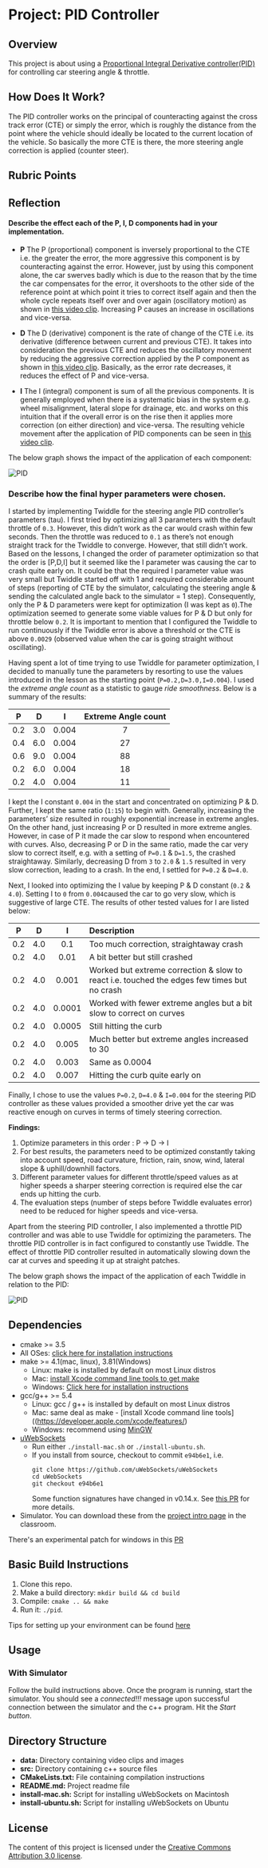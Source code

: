 # Project: PID Controller
## Overview
This project is about using a [Proportional Integral Derivative controller(PID)](https://en.wikipedia.org/wiki/PID_controller)  for controlling car steering angle & throttle.


## How Does It Work?

The PID controller works on the principal of counteracting against the cross track error (CTE) or simply the error, which is roughly the distance from the point where the vehicle should ideally be located to the current location of the vehicle. So basically the more CTE is there, the more steering angle correction is applied (counter steer).

## Rubric Points

## Reflection
#### Describe the effect each of the P, I, D components had in your implementation.

* **P** The P (proportional) component is inversely proportional to the CTE i.e. the greater the error, the more aggressive this component is by counteracting against the error. However, just by using this component alone, the car swerves badly which is due to the reason that by the time the car compensates for the error, it overshoots to the other side of the reference point at which point it tries to correct itself again and then the whole cycle repeats itself over and over again (oscillatory motion) as shown in [this video clip](/data/P.mp4). Increasing P causes an increase in oscillations and vice-versa.

* **D** The D (derivative) component is the rate of change of the CTE i.e. its derivative (difference between current and previous CTE). It takes into consideration the previous CTE and reduces the oscillatory movement by reducing the aggressive correction applied by the P component as shown in [this video clip](/data/PD.mp4). Basically, as the error rate decreases, it reduces the effect of P and vice-versa.

* **I** The I (integral) component is sum of all the previous components. It is generally employed when there is a systematic bias in the system e.g. wheel misalignment, lateral slope for drainage, etc. and  works on this intuition that if the overall error is on the rise then it applies more correction (on either direction) and vice-versa. The resulting vehicle movement after the application of PID components can be seen in [this video clip](/data/PID.mp4). 

The below graph shows the impact of the application of each component:

![PID](/data/pid.png)


### Describe how the final hyper parameters were chosen.

I started by implementing Twiddle for the steering angle PID controller’s parameters (tau). I first tried by optimizing all 3 parameters with the default throttle of `0.3`. However, this didn’t work as the car would crash within few seconds. Then the throttle was reduced to `0.1` as there’s not enough straight track for the Twiddle to converge. However, that still didn’t work. Based on the lessons, I changed the order of parameter optimization so that the order is [P,D,I] but it seemed like the I parameter was causing the car to crash quite early on. It could be that the required I parameter value was very small but Twiddle started off with 1 and required considerable amount of steps (reporting of CTE by the simulator, calculating the steering angle & sending the calculated angle back to the simulator = 1 step). Consequently, only the P & D parameters were kept for optimization (I was kept as `0`).The optimization seemed to generate some viable values for P & D but only for throttle below `0.2`. It is important to mention that I configured the Twiddle to run continuously if the Twiddle error is above a threshold or the CTE is above `0.0029` (observed value when the car is going straight without oscillating).

Having spent a lot of time trying to use Twiddle for parameter optimization, I decided to manually tune the parameters by resorting to use the values introduced in the lesson as the starting point (`P=0.2,D=3.0,I=0.004`). I used the *extreme angle count* as a statistic to gauge *ride smoothness*. Below is a summary of the results:

| P | D | I | Extreme Angle count     		| 
|:---:|:---:|:---:|:---:| 			
| 0.2 | 3.0 | 0.004 | 7 |
| 0.4 | 6.0 | 0.004 | 27 |
| 0.6 | 9.0 | 0.004 | 88 |
| 0.2 | 6.0 | 0.004 | 18 |
| 0.2 | 4.0 | 0.004 | 11 |


I kept the I constant `0.004` in the start and concentrated on optimizing P & D. Further, I kept the same ratio (`1:15`) to begin with. Generally, increasing the parameters’ size resulted in roughly exponential increase in extreme angles. On the other hand, just increasing P or D resulted in more extreme angles. However, in case of P it made the car slow to respond when encountered with curves. Also, decreasing P or D in the same ratio, made the car very slow to correct itself, e.g. with a setting of `P=0.1` & `D=1.5`, the crashed straightaway. Similarly, decreasing D from `3` to `2.0` & `1.5` resulted in very slow correction, leading to a crash. In the end, I settled for `P=0.2` & `D=4.0`.

Next, I looked into optimizing the I value by keeping P & D constant (`0.2` & `4.0`). Setting I to `0` from `0.004`caused the car to go very slow, which is suggestive of large CTE. The results of other tested values for I are listed below:

| P | D | I | Description   		| 
|:---:|:---:|:---:|:-------------------------------| 			
| 0.2 | 4.0 | 0.1 |Too much correction, straightaway crash|
| 0.2 | 4.0 | 0.01 |A bit better but still crashed|
| 0.2 | 4.0 | 0.001 |Worked but extreme correction & slow to react i.e. touched the edges few times but no crash|
| 0.2 | 4.0 | 0.0001 |Worked with fewer extreme angles but a bit slow to correct on curves|
| 0.2 | 4.0 | 0.0005 |Still hitting the curb|
| 0.2 | 4.0 | 0.005 |Much better but extreme angles increased to 30|
| 0.2 | 4.0 | 0.003 |Same as 0.0004|
| 0.2 | 4.0 | 0.007 |Hitting the curb quite early on|

Finally, I chose to use the values `P=0.2`, `D=4.0` & `I=0.004` for the steering PID controller as these values provided a smoother drive yet the car was reactive enough on curves in terms of timely steering correction.
 
**Findings:**

1. Optimize parameters in this order : P -> D -> I
2. For best results, the parameters need to be optimized constantly taking into account speed, road curvature, friction, rain, snow, wind, lateral slope & uphill/downhill factors. 
3. Different parameter values for different throttle/speed values as at higher speeds a sharper steering correction is required else the car ends up hitting the curb.
4. The evaluation steps (number of steps before Twiddle evaluates error) need to be reduced for higher speeds and vice-versa.

Apart from the steering PID controller, I also implemented a throttle PID controller and was able to use Twiddle for optimizing the parameters. The throttle PID controller is in fact configured to constantly use Twiddle. The effect of throttle PID controller resulted in automatically slowing down the car at curves and speeding it up at straight patches. 


The below graph shows the impact of the application of each Twiddle in relation to the PID:

![PID](/data/pid_twiddle.png)

## Dependencies

* cmake >= 3.5
 * All OSes: [click here for installation instructions](https://cmake.org/install/)
* make >= 4.1(mac, linux), 3.81(Windows)
  * Linux: make is installed by default on most Linux distros
  * Mac: [install Xcode command line tools to get make](https://developer.apple.com/xcode/features/)
  * Windows: [Click here for installation instructions](http://gnuwin32.sourceforge.net/packages/make.htm)
* gcc/g++ >= 5.4
  * Linux: gcc / g++ is installed by default on most Linux distros
  * Mac: same deal as make - [install Xcode command line tools]((https://developer.apple.com/xcode/features/)
  * Windows: recommend using [MinGW](http://www.mingw.org/)
* [uWebSockets](https://github.com/uWebSockets/uWebSockets)
  * Run either `./install-mac.sh` or `./install-ubuntu.sh`.
  * If you install from source, checkout to commit `e94b6e1`, i.e.
    ```
    git clone https://github.com/uWebSockets/uWebSockets 
    cd uWebSockets
    git checkout e94b6e1
    ```
    Some function signatures have changed in v0.14.x. See [this PR](https://github.com/udacity/CarND-MPC-Project/pull/3) for more details.
* Simulator. You can download these from the [project intro page](https://github.com/udacity/self-driving-car-sim/releases) in the classroom.

There's an experimental patch for windows in this [PR](https://github.com/udacity/CarND-PID-Control-Project/pull/3)

## Basic Build Instructions

1. Clone this repo.
2. Make a build directory: `mkdir build && cd build`
3. Compile: `cmake .. && make`
4. Run it: `./pid`. 

Tips for setting up your environment can be found [here](https://classroom.udacity.com/nanodegrees/nd013/parts/40f38239-66b6-46ec-ae68-03afd8a601c8/modules/0949fca6-b379-42af-a919-ee50aa304e6a/lessons/f758c44c-5e40-4e01-93b5-1a82aa4e044f/concepts/23d376c7-0195-4276-bdf0-e02f1f3c665d)

## Usage

### With Simulator

Follow the build instructions above. Once the program is running, start the simulator. You should see a *connected!!!* message upon successful connection between the simulator and the c++ program. Hit the *Start button*. 

## Directory Structure

* **data:** Directory containing video clips and images
* **src:** Directory containing c++ source files
* **CMakeLists.txt:** File containing compilation instructions
* **README.md:** Project readme file
* **install-mac.sh:** Script for installing uWebSockets on Macintosh
* **install-ubuntu.sh:** Script for installing uWebSockets on Ubuntu

## License

The content of this project is licensed under the [Creative Commons Attribution 3.0 license](https://creativecommons.org/licenses/by/3.0/us/deed.en_US).